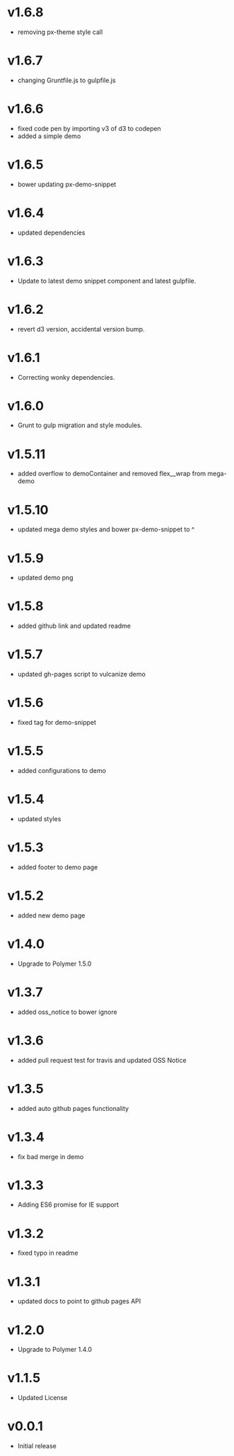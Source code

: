 v1.6.8
==================
* removing px-theme style call


v1.6.7
==================
* changing Gruntfile.js to gulpfile.js

v1.6.6
==================
* fixed code pen by importing v3 of d3 to codepen
* added a simple demo 

v1.6.5
==================
* bower updating px-demo-snippet

v1.6.4
==================
* updated dependencies

v1.6.3
==================
* Update to latest demo snippet component and latest gulpfile.

v1.6.2
==================
* revert d3 version, accidental version bump.

v1.6.1
==================
* Correcting wonky dependencies.

v1.6.0
==================
* Grunt to gulp migration and style modules.

v1.5.11
==================
* added overflow to demoContainer and removed flex__wrap from mega-demo

v1.5.10
==================
* updated mega demo styles and bower px-demo-snippet to ^

v1.5.9
==================
* updated demo png

v1.5.8
==================
* added github link and updated readme

v1.5.7
==================
* updated gh-pages script to vulcanize demo

v1.5.6
==================
* fixed tag for demo-snippet

v1.5.5
==================
* added configurations to demo

v1.5.4
==================
* updated styles

v1.5.3
==================
* added footer to demo page

v1.5.2
==================
* added new demo page

v1.4.0
==================
* Upgrade to Polymer 1.5.0

v1.3.7
==================
* added oss_notice to bower ignore

v1.3.6
==================
* added pull request test for travis and updated OSS Notice

v1.3.5
==================
* added auto github pages functionality

v1.3.4
==================
* fix bad merge in demo

v1.3.3
==================
* Adding ES6 promise for IE support

v1.3.2
==================
* fixed typo in readme

v1.3.1
==================
* updated docs to point to github pages API

v1.2.0
==================
* Upgrade to Polymer 1.4.0

v1.1.5
==================
* Updated License

v0.0.1
==================
* Initial release

